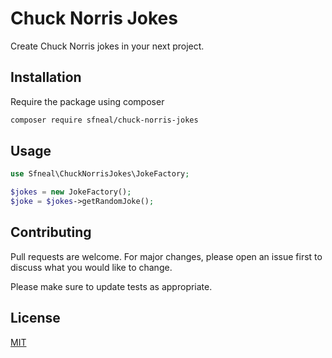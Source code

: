 # Chuck Norris Jokes

Create Chuck Norris jokes in your next project.

## Installation

Require the package using composer

```bash
composer require sfneal/chuck-norris-jokes
```

## Usage

```php
use Sfneal\ChuckNorrisJokes\JokeFactory;

$jokes = new JokeFactory();
$joke = $jokes->getRandomJoke();
```

## Contributing
Pull requests are welcome. For major changes, please open an issue first to discuss what you would like to change.

Please make sure to update tests as appropriate.

## License
[MIT](./LICENSE.md)
